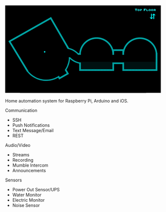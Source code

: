 ![](bunkeredowns.gif)

Home automation system for Raspberry Pi, Arduino and iOS.

Communication
* SSH
* Push Notifications
* Text Message/Email
* REST
 
Audio/Video
* Streams
* Recording
* Mumble Intercom
* Announcements

Sensors
* Power Out Sensor/UPS
* Water Monitor
* Electric Monitor
* Noise Sensor
